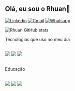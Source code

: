 ## Olá, eu sou o Rhuan👋

[![Linkedin]( https://img.shields.io/badge/LinkedIn-0077B5?style=for-the-badge&logo=linkedin&logoColor=white)](https://www.linkedin.com/in/rhuan-santos-42b6a9205/)
[![Gmail]( https://img.shields.io/badge/Gmail-D14836?style=for-the-badge&logo=gmail&logoColor=white)](mailto:rhuanlucas397@gmail.com?subject=&body=) 
[![Whatsapp](https://img.shields.io/badge/WhatsApp-25D366?style=for-the-badge&logo=whatsapp&logoColor=white)](
https://wa.me/+5511945785252?text=Ol%C3%A1%20Rhuan,%20estou%20entrando%20em%20contato%20atrav%C3%A9s%20do%20Github)

![Rhuan GitHub stats](https://github-readme-stats.vercel.app/api?username=Rhu4nS&show_icons=true&theme=dracula)

Tecnologias que uso no meu dia
<div Style="display: inline_block"><br/>
<img align="center alt="html5" src="https://img.shields.io/badge/Python-3776AB?style=for-the-badge&logo=python&logoColor=white"/>
<img align="center alt="html5" src="https://img.shields.io/badge/Microsoft-666666?style=for-the-badge&logo=microsoft&logoColor=white"/>
<img align="center alt="html5" src="https://img.shields.io/badge/Windows-0078D6?style=for-the-badge&logo=windows&logoColor=white"/>   
</div><br/>

Educação

<div Style="display: inline_block"><br/>
<img align="center alt="html5" src="https://img.shields.io/badge/Udemy-EC5252?style=for-the-badge&logo=Udemy&logoColor=white"/>
<img align="center alt="html5" src="https://img.shields.io/badge/Duolingo-58CC02?style=for-the-badge&logo=Duolingo&logoColor=white"/>
<img align="center alt="html5" src="https://img.shields.io/badge/Khan%20Academy-14BF96?style=for-the-badge&logo=Khan%20Academy&logoColor=white"/>
</div><br/>
